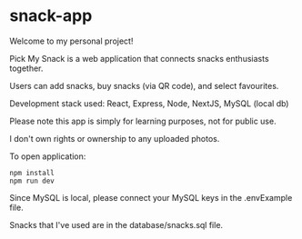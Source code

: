 # snack-app

Welcome to my personal project!

Pick My Snack is a web application that connects snacks enthusiasts together.

Users can add snacks, buy snacks (via QR code), and select favourites.

Development stack used: React, Express, Node, NextJS, MySQL (local db)

Please note this app is simply for learning purposes, not for public use.

I don't own rights or ownership to any uploaded photos.

To open application:
```
npm install
npm run dev
```

Since MySQL is local, please connect your MySQL keys in the .envExample file.

Snacks that I've used are in the database/snacks.sql file.

